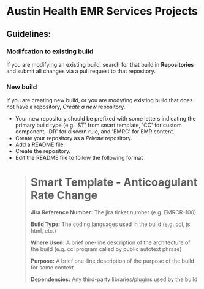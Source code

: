 # Austin Health EMR Services Projects

## Guidelines:

### Modifcation to existing build
If you are modifying an existing build, search for that build in **Repositories** and submit all changes via a pull request to that repository.

### New build
If you are creating new build, or you are modyfing existing build that does not have a repository, *Create a new* repository.
  - Your new repository should be prefixed with some letters indicating the primary build type (e.g. 'ST' from smart template, 'CC' for custom component, 'DR' for discern rule, and 'EMRC' for EMR content.
  - Create your repository as a *Private* repository.
  - Add a README file.
  - Create the repository.
  - Edit the README file to follow the following format
      ># Smart Template - Anticoagulant Rate Change
      >
      >**Jira Reference Number:** The jira ticket number (e.g. EMRCR-100)
      >
      >**Build Type:** The coding languages used in the build (e.g. ccl, js, html, etc.)
      >
      >**Where Used:** A brief one-line description of the architecture of the build (e.g. ccl program called by public autotext phrase)
      >
      >**Purpose:** A brief one-line description of the purpose of the build for some context
      >
      >**Dependencies:** Any third-party libraries/plugins used by the build

